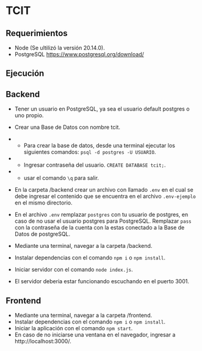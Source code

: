 # TCIT

## Requerimientos
- Node (Se ultilizó la versión 20.14.0).
- PostgreSQL https://www.postgresql.org/download/

## Ejecución
## Backend
- Tener un usuario en PostgreSQL, ya sea el usuario default postgres o uno propio.
- Crear una Base de Datos con nombre tcit.
- - Para crear la base de datos, desde una terminal ejecutar los siguientes comandos:
```psql -d postgres -U USUARIO```.
- - Ingresar contraseña del usuario.
```CREATE DATABASE tcit;```.
- - usar el comando ```\q``` para salir.

- En la carpeta /backend crear un archivo con llamado ```.env``` en el cual se debe ingresar el contenido que se encuentra en el archivo ```.env-ejemplo``` en el mismo directorio.
- En el archivo ```.env``` remplazar ```postgres``` con tu usuario de postgres, en caso de no usar el usuario postgres para PostgreSQL. Remplazar ```pass``` con la contraseña de la cuenta con la estas conectado a la Base de Datos de postgreSQL.

- Mediante una terminal, navegar a la carpeta /backend.
- Instalar dependencias con el comando ```npm i``` o ```npm install```.
- Iniciar servidor con el comando ```node index.js```.
- El servidor deberia estar funcionando escuchando en el puerto 3001.

## Frontend
- Mediante una terminal, navegar a la carpeta /frontend.
- Instalar dependencias con el comando ```npm i``` o ```npm install```.
- Iniciar la aplicación con el comando ```npm start```.
- En caso de no iniciarse una ventana en el navegador, ingresar a http://localhost:3000/.